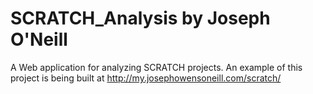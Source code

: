 # SCRATCH_Analysis by Joseph O'Neill
A Web application for analyzing SCRATCH projects. An example of this project is being built at http://my.josephowensoneill.com/scratch/
